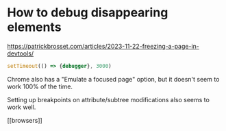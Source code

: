 # How to debug disappearing elements

https://patrickbrosset.com/articles/2023-11-22-freezing-a-page-in-devtools/

```js
setTimeout(() => {debugger}, 3000)
```

Chrome also has a "Emulate a focused page" option, but it doesn't seem to work 100% of the time.

Setting up breakpoints on attribute/subtree modifications also seems to work well.

[[browsers]]